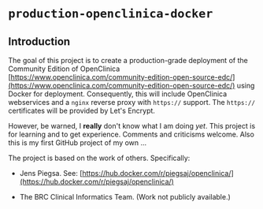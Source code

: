 # `production-openclinica-docker`

## Introduction

The goal of this project is to create a production-grade deployment of the Community Edition of OpenClinica [https://www.openclinica.com/community-edition-open-source-edc/](https://www.openclinica.com/community-edition-open-source-edc/) using Docker for deployment. Consequently, this will include OpenClinica webservices and a `nginx` reverse proxy with `https://` support. The `https://` certificates will be provided by Let's Encrypt.

However, be warned, I **really** don't know what I am doing *yet*. This project is for learning and to get experience. Comments and criticisms welcome. Also this is my first GitHub project of my own ...

The project is based on the work of others. Specifically:

- Jens Piegsa. See: [https://hub.docker.com/r/piegsaj/openclinica/](https://hub.docker.com/r/piegsaj/openclinica/)

- The BRC Clinical Informatics Team. (Work not publicly available.)